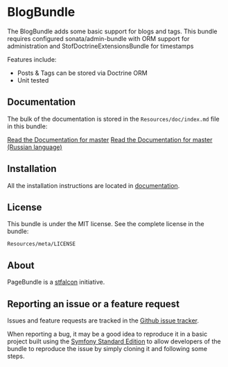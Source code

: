 BlogBundle
=============

The BlogBundle adds some basic support for blogs and tags.
This bundle requires configured sonata/admin-bundle with ORM support for administration
and StofDoctrineExtensionsBundle for timestamps

Features include:

- Posts & Tags can be stored via Doctrine ORM
- Unit tested


Documentation
-------------

The bulk of the documentation is stored in the `Resources/doc/index.md`
file in this bundle:

[Read the Documentation for master](https://github.com/stfalcon/BlogBundle/blob/master/Resources/doc/index.md)
[Read the Documentation for master (Russian language)](https://github.com/stfalcon/BlogBundle/blob/master/Resources/doc/index_ru.md)

Installation
------------

All the installation instructions are located in [documentation](https://github.com/stfalcon/BlogBundle/blob/master/Resources/doc/index.md).

License
-------

This bundle is under the MIT license. See the complete license in the bundle:

    Resources/meta/LICENSE

About
-----

PageBundle is a [stfalcon](https://github.com/stfalcon) initiative.

Reporting an issue or a feature request
---------------------------------------

Issues and feature requests are tracked in the [Github issue tracker](https://github.com/stfalcon/BlogBundle/issues).

When reporting a bug, it may be a good idea to reproduce it in a basic project
built using the [Symfony Standard Edition](https://github.com/symfony/symfony-standard)
to allow developers of the bundle to reproduce the issue by simply cloning it
and following some steps.